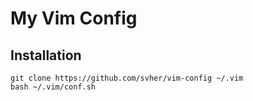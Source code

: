 # My Vim Config

## Installation
```
git clone https://github.com/svher/vim-config ~/.vim
bash ~/.vim/conf.sh
```

